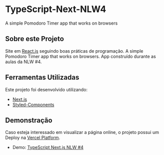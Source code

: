 # TypeScript-Next-NLW4
A simple Pomodoro Timer app that works on browsers

## Sobre este Projeto

Site em [React.js](https://reactjs.org/) seguindo boas práticas de programação.
A simple Pomodoro Timer app that works on browsers.
App construído durante as aulas da NLW #4.

## Ferramentas Utilizadas

Este projeto foi desenvolvido utilizando:

- [Next.js](https://nextjs.org/)
- [Styled-Components](https://styled-components.com/)

## Demonstração

Caso esteja interessado em visualizar a página online, o projeto possui um Deploy na [Vercel Platform](https://vercel.com/new?utm_medium=default-template&filter=next.js&utm_source=create-next-app&utm_campaign=create-next-app-readme).
- Demo: [TypeScript Next.js NLW #4](https://typescript-next-nlw4.vercel.app)
